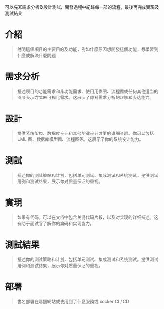 可以先寫需求分析及設計測試，開發過程中紀錄每一部的流程，最後再完成實現及測試結果

# 介紹

> 說明這個項目的主要目的及功能，例如什麼原因想開發這個功能，想學習到什麼或解決什麼問題

# 需求分析

> 描述项目的功能需求和非功能需求。使用用例图、流程图或任何其他适当的图形表示方式来可视化需求。这展示了你对需求分析的理解和表达能力。

# 設計

> 提供系统架构、数据库设计和其他关键设计决策的详细说明。你可以包括 UML 图、数据库模型图、流程图等。这展示了你的系统设计能力。

# 測試

> 描述你的测试策略和计划，包括单元测试、集成测试和系统测试。提供测试用例和测试结果，展示你对质量保证的重视。

# 實現

> 如果有代码，可以在文档中包含关键代码片段，以及对实现的详细描述。这有助于面试官了解你的编码和实现能力。

# 測試結果

> 描述你的测试策略和计划，包括单元测试、集成测试和系统测试。提供测试用例和测试结果，展示你对质量保证的重视。

# 部署

> 書名部署在哪個網站或使用到了什麼服務或 docker CI / CD
